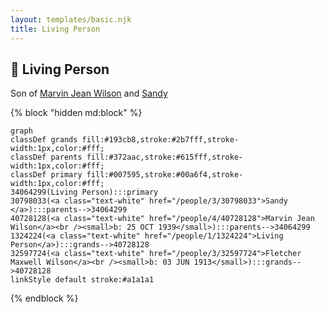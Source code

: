 ```yaml
---
layout: templates/basic.njk
title: Living Person
---
```

## 🔵 Living Person

Son of [Marvin Jean Wilson](/people/4/40728128) and [Sandy ](/people/3/30798033)

{% block "hidden md:block" %}
```mermaid
graph
classDef grands fill:#193cb8,stroke:#2b7fff,stroke-width:1px,color:#fff;
classDef parents fill:#372aac,stroke:#615fff,stroke-width:1px,color:#fff;
classDef primary fill:#007595,stroke:#00a6f4,stroke-width:1px,color:#fff;
34064299(Living Person):::primary
30798033(<a class="text-white" href="/people/3/30798033">Sandy </a>):::parents-->34064299
40728128(<a class="text-white" href="/people/4/40728128">Marvin Jean Wilson</a><br /><small>b: 25 OCT 1939</small>):::parents-->34064299
1324224(<a class="text-white" href="/people/1/1324224">Living Person</a>):::grands-->40728128
32597724(<a class="text-white" href="/people/3/32597724">Fletcher Maxwell Wilson</a><br /><small>b: 03 JUN 1913</small>):::grands-->40728128
linkStyle default stroke:#a1a1a1
```
{% endblock %}
